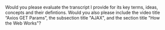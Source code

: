 Would you please evaluate the transcript I provide for its key terms, ideas, concepts and their defintions. Would you also please include the video title “Axios GET Params”, the subsection title "AJAX", and the section title "How the Web Works"?
